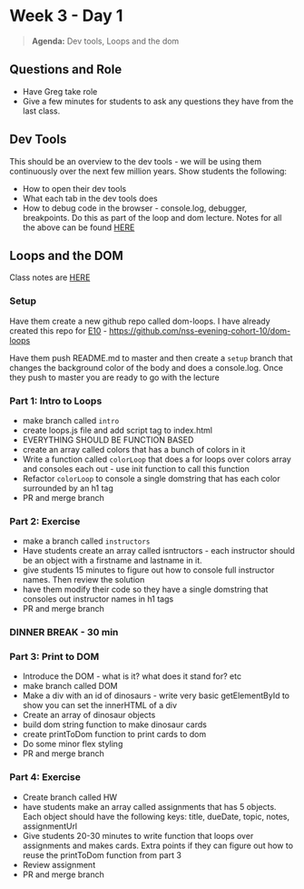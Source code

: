 # Week 3 - Day 1

> **Agenda:** Dev tools, Loops and the dom

## Questions and Role
* Have Greg take role
* Give a few minutes for students to ask any questions they have from the last class.

## Dev Tools
This should be an overview to the dev tools - we will be using them continuously over the next few million years.  Show students the following:
* How to open their dev tools
* What each tab in the dev tools does
* How to debug code in the browser - console.log, debugger, breakpoints. Do this as part of the loop and dom lecture.
Notes for all the above can be found [HERE](https://github.com/nss-nightclass-projects/Night-Class-Resources/blob/master/book-1-foundations/chapters/dev-tools.md)

## Loops and the DOM
Class notes are [HERE](https://github.com/nss-nightclass-projects/Night-Class-Resources/blob/master/book-1-foundations/chapters/js-array-looping.md)

### Setup
Have them create a new github repo called dom-loops.  I have already created this repo for [E10](https://github.com/nss-evening-cohort-10/dom-loops) - https://github.com/nss-evening-cohort-10/dom-loops

Have them push README.md to master and then create a `setup` branch that changes the background color of the body and does a console.log.  Once they push to master you are ready to go with the lecture

### Part 1: Intro to Loops
* make branch called `intro`
* create loops.js file and add script tag to index.html
* EVERYTHING SHOULD BE FUNCTION BASED
* create an array called colors that has a bunch of colors in it
* Write a function called `colorLoop` that does a for loops over colors array and consoles each out - use init function to call this function
* Refactor `colorLoop` to console a single domstring that has each color surrounded by an h1 tag
* PR and merge branch

### Part 2: Exercise
* make a branch called `instructors`
* Have students create an array called isntructors - each instructor should be an object with a firstname and lastname in it.
* give students 15 minutes to figure out how to console full instructor names.   Then review the solution
* have them modify their code so they have a single domstring that consoles out instructor names in h1 tags
* PR and merge branch

### DINNER BREAK - 30 min

### Part 3: Print to DOM
* Introduce the DOM - what is it?  what does it stand for? etc
* make branch called DOM
* Make a div with an id of dinosaurs - write very basic getElementById to show you can set the innerHTML of a div
* Create an array of dinosaur objects
* build dom string function to make dinosaur cards
* create printToDom function to print cards to dom
* Do some minor flex styling
* PR and merge branch

### Part 4: Exercise
* Create branch called HW
* have students make an array called assignments that has 5 objects.  Each object should have the following keys: title, dueDate, topic, notes, assignmentUrl
* Give students 20-30 minutes to write function that loops over assignments and makes cards.  Extra points if they can figure out how to reuse the printToDom function from part 3
* Review assignment
* PR and merge branch